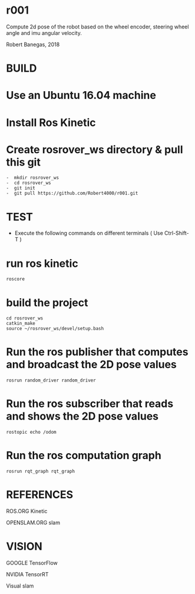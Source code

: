 # r001

Compute 2d pose of the robot based on the wheel encoder, steering wheel angle and imu angular velocity.

Robert Banegas, 2018  


 BUILD  
 =====
  #  Use an Ubuntu 16.04 machine
  #  Install Ros Kinetic
  #  Create rosrover_ws directory & pull this git
    -  mkdir rosrover_ws 
    -  cd rosrover_ws
    -  git init
    -  git pull https://github.com/Robert4000/r001.git
     

 TEST
 ====
 - Execute the following commands on different terminals ( Use Ctrl-Shift-T )
  
 # run ros kinetic
    roscore
 
 # build the project
    cd rosrover_ws
    catkin_make
    source ~/rosrover_ws/devel/setup.bash
 
 # Run the ros publisher that computes and broadcast the 2D pose values
    rosrun random_driver random_driver
 
 # Run the ros subscriber that reads and shows the 2D pose values
    rostopic echo /odom
 
 # Run the ros computation graph 
    rosrun rqt_graph rqt_graph
    
 
 
 REFERENCES
 ==========
 ROS.ORG Kinetic
 
 OPENSLAM.ORG slam
 
  
 VISION
 ======
 GOOGLE TensorFlow

 NVIDIA TensorRT

 Visual slam
 
 
 
 
